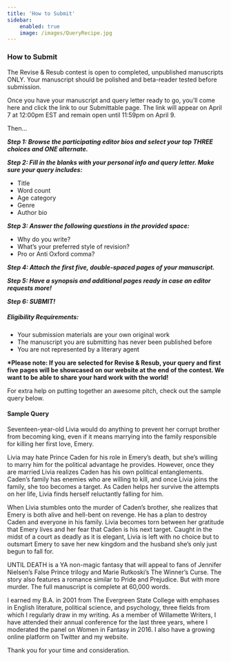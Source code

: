 ```yaml
---
title: 'How to Submit'
sidebar:
    enabled: true
    image: /images/QueryRecipe.jpg
---
```


### How to Submit

The Revise &amp; Resub contest is open to completed, unpublished manuscripts ONLY. Your manuscript should be polished and beta-reader tested before submission.

Once you have your manuscript and query letter ready to go, you’ll come here and click the link to our Submittable page. The link will appear on April 7 at 12:00pm EST and remain open until 11:59pm on April 9.

Then…

***Step 1: Browse the participating editor bios and select your top THREE choices and ONE alternate.***

***Step 2: Fill in the blanks with your personal info and query letter. Make sure your query includes:***
 * Title
 * Word count
 * Age category
 * Genre
 * Author bio

***Step 3: Answer the following questions in the provided space:***
 * Why do you write?
 * What’s your preferred style of revision?
 * Pro or Anti Oxford comma?

***Step 4: Attach the first five, double-spaced pages of your manuscript.***

***Step 5: Have a synopsis and additional pages ready in case an editor requests more!***

***Step 6: SUBMIT!***

##### Eligibility Requirements:
 * Your submission materials are your own original work
 * The manuscript you are submitting has never been published before
 * You are not represented by a literary agent

**\*Please note: If you are selected for Revise &amp; Resub, your query and first five pages will be showcased on our website at the end of the contest. We want to be able to share your hard work with the world!**

For extra help on putting together an awesome pitch, check out the sample query below.

#### Sample Query

Seventeen-year-old Livia would do anything to prevent her corrupt brother from becoming king, even if it means marrying into the family responsible for killing her first love, Emery.

Livia may hate Prince Caden for his role in Emery’s death, but she’s willing to marry him for the political advantage he provides. However, once they are married Livia realizes Caden has his own political entanglements. Caden’s family has enemies who are willing to kill, and once Livia joins the family, she too becomes a target. As Caden helps her survive the attempts on her life, Livia finds herself reluctantly falling for him.

When Livia stumbles onto the murder of Caden’s brother, she realizes that Emery is both alive and hell-bent on revenge. He has a plan to destroy Caden and everyone in his family. Livia becomes torn between her gratitude that Emery lives and her fear that Caden is his next target. Caught in the midst of a court as deadly as it is elegant, Livia is left with no choice but to outsmart Emery to save her new kingdom and the husband she’s only just begun to fall for.

UNTIL DEATH is a YA non-magic fantasy that will appeal to fans of Jennifer Nielsen’s False Prince trilogy and Marie Rutkoski’s The Winner’s Curse. The story also features a romance similar to Pride and Prejudice. But with more murder. The full manuscript is complete at 60,000 words.

I earned my B.A. in 2001 from The Evergreen State College with emphases in English literature, political science, and psychology, three fields from which I regularly draw in my writing. As a member of Willamette Writers, I have attended their annual conference for the last three years, where I moderated the panel on Women in Fantasy in 2016. I also have a growing online platform on Twitter and my website.

Thank you for your time and consideration.
